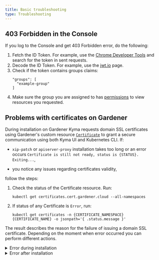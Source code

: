 ```yaml
---
title: Basic troubleshooting
type: Troubleshooting
---
```


## 403 Forbidden in the Console

If you log to the Console and get 403 Forbidden error, do the following:

  1. Fetch the ID Token. For example, use the [Chrome Developer Tools](https://developers.google.com/web/tools/chrome-devtools) and search for the token in sent requests.
  2. Decode the ID Token. For example, use the [jwt.io](https://jwt.io/) page.
  3. Check if the token contains groups claims:
      ```
      "groups": [
        "example-group"
      ]
      ```
  4. Make sure the group you are assigned to has [permissions](https://kyma-project.io/docs/components/security/#details-roles-in-kyma) to view resources you requested.
    
## Problems with certificates on Gardener

During installation on Gardener Kyma requests domain SSL certificates using Gardener's custom resource [`Certificate`](https://gardener.cloud/050-tutorials/content/howto/x509_certificates/#request-a-certificate-via-certificate) to grant a secure communication using both Kyma UI and Kubernetes CLI. If:
 - `xip-patch` or `apiserver-proxy` installation takes too long or an error occurs `Certificate is still not ready, status is {STATUS}. Exiting...`,
 
 - you notice any issues regarding certificates validity,
  
  follow the steps:

1. Check the status of the Certificate resource. Run:

    ```
    kubectl get certificates.cert.gardener.cloud --all-namespaces
   ```

2. If status of any Certificate is `Error`, run:

    ```
    kubectl get certificates -n {CERTIFICATE_NAMESPACE} {CERTIFICATE_NAME} -o jsonpath='{ .status.message }'
   ```

The result describes the reason for the failure of issuing a domain SSL certificate. Depending on the moment when error occurred you can perform different actions.

<div tabs name="gardener-certs" group="troubleshooting">
  <details>
  <summary label="during-installation">
  Error during installation
  </summary>
 1. Make sure the domain name provided in `net-global-overrides` ConfigMap is proper and it meets the Gardener requirements
 2. Check if service `istio-ingressgateway` in namespace `istio-system` contains proper annotations:
    ```
    dns.gardener.cloud/class=garden'
    dns.gardener.cloud/dnsnames=*.{DOMAIN}
    ```
 3. Check if service `apiserver-proxy-ssl` in namespace `kyma-system` contains proper annotations:
    ```
    dns.gardener.cloud/class=garden
    dns.gardener.cloud/dnsnames=apiserver.{DOMAIN}
    ```
  </details>
  <details>
  <summary label="after-installation">
  Error after installation
  </summary>
You can create a new Certificate resource applying suggestions from the error message to request a new domain SSL certificate. Follow these steps:
    
1. Make sure the secret connected to the Certificate resource is not present on the cluster. To find its name and namespace, run:

    ```
    kubectl get certificates -n {CERTIFICATE_NAMESPACE} {CERTIFICATE_NAME} -o jsonpath='{ .spec.secretRef }'
   ```
    
2. Delete the incorrect Certificate from the cluster.

3. Apply fixed Certificate.
  </details>
</div>